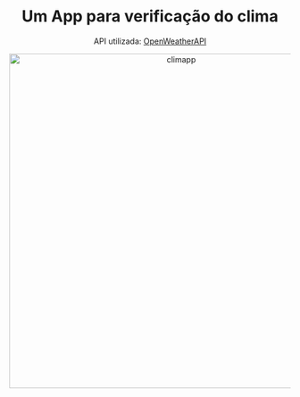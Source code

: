 <h1 align="center">Um App para verificação do clima</h1>
<p align="center">API utilizada: <a href="https://openweathermap.org/" target='blank'>OpenWeatherAPI</a></p>

<div align='center'>
<img src="https://i.ibb.co/s9q5XMj/climapp.jpg" alt="climapp" border="0" widht='80px' height='600px'>
</div>
